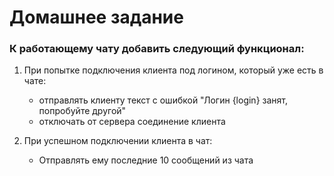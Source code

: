 # Домашнее задание

### К работающему чату добавить следующий функционал:

1. При попытке подключения клиента под логином, который уже есть в чате:
    - отправлять клиенту текст с ошибкой "Логин {login} занят, попробуйте другой"
    - отключать от сервера соединение клиента

2. При успешном подключении клиента в чат:
    - Отправлять ему последние 10 сообщений из чата